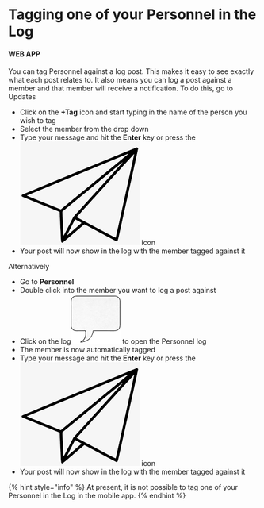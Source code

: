 # Tagging one of your Personnel in the Log

#### WEB APP

You can tag Personnel against a log post. This makes it easy to see exactly what each post relates to. It also means you can log a post against a member and that member will receive a notification. To do this, go to Updates

* Click on the **+Tag** icon and start typing in the name of the person you wish to tag
* Select the member from the drop down
* Type your message and hit the **Enter** key or press the<img src="../../.gitbook/assets/paper airplane icon.png" alt="" data-size="line"> icon
* Your post will now show in the log with the member tagged against it

Alternatively

* Go to **Personnel**
* Double click into the member you want to log a post against
* Click on the log<img src="../../.gitbook/assets/speech box icon.png" alt="" data-size="line"> to open the Personnel log
* The member is now automatically tagged
* Type your message and hit the **Enter** key or press the<img src="../../.gitbook/assets/paper airplane icon.png" alt="" data-size="line"> icon
* Your post will now show in the log with the member tagged against it

{% hint style="info" %}
At present, it is not possible to tag one of your Personnel in the Log in the mobile app.
{% endhint %}
